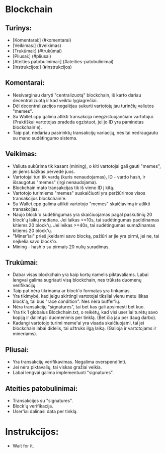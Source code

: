 # Blockchain

## Turinys:
- [Komentarai:] (#komentarai)
- [Veikimas:] (#veikimas)
- [Trukūmai:] (#trukūmai)
- [Pliusai:] (#pliusai)
- [Ateities patobulinimai:] (#ateities-patobulinimai)
- [Instrukcijos:] (#instrukcijos)

## Komentarai:
* Nesivarginau daryti "centralizuotą" blockchain, iš karto dariau decentralizuotą ir kad veiktu lygiagrečiai.
* Dėl decentralizacijos negalėjau sukurti vartotojų jau turinčių valiutos "memes".
* Su Wallet.cpp galima atlikti transakcija neegzistuojančiam vartotojui. (Praktiškai vartotojas pradeda egzistuot, jei jo ID yra paminėtas blockchain'e).
* Taip pat, nedariau pasirinktų transakcijų variacijų, nes tai nedraugautu su mano sudėtingumo sistema.

## Veikimas:
* Valiuta sukūrima tik kasant (mining), o kiti vartotojai gali gauti "memes", jei jiems kažkas pervedė juos.
* Vartotojai turi tik vardą (kuris nenaudojamas), ID - vardo hash, ir išsaugotus "memes" (irgi nenaudojama).
* Blockchain mato transakcijas tik iš vieno ID į kitą.
* Vartotojo turimiems "memes" suskaičiuoti yra peržiūrimos visos transakcijos blockchain'e.
* Su Wallet.cpp galima atlikti vartotojo "memes" skaičiavimą ir atlikti transakcijas.
* Naujo block'o sudėtingumas yra skaičiuojamas pagal paskutinių 20 block'ų laikų mediana.
Jei laikas <=10s, tai sudėtingumas padidinamas kitiems 20 block'ų.
Jei leikas >=40s, tai sudėtingumas sumažinamas kitiems 20 block'ų.
* "Miner'iai" prieš įkeldami savo blocką, pažiūri ar jie yra pirmi, jei ne, tai neįkelia savo block'o.
* Mining - hash'o su pirmais 20 nulių suradimas.

## Trukūmai:
* Dabar visas blockchain yra kaip kortų namelis piktavaliams. Labai lengvai galima sugriauti visą blockchain, nes trūksta duomenų verifikacijų.
* Taip pat nėra tikrinama ar block'o formatas yra tinkamas.
* Yra tikimybė, kad jeigu skirtingi vartotojai tiksliai vienu metu iškas block'ą, tai bus "race condition". Nes nėra buffer'ių.
* Nėra transakcijų "signatures", tai bet kas gali apsimesti bet kuo.
* Yra tik 1 globalus Blockchain.txt, o reikėtų, kad visi user'iai turėtų savo kopiją ir dalintųsi duomenimis per tinklą. (Bet čia jau per daug darbo).
* Kadangi vartotojo turimi meme'ai yra visada skaičiuojami, tai jei blockchain labai didelis, tai užtruks ilgą laiką. (Galioja ir vartotojams ir mineriams).

## Pliusai:
* Yra transakcijų verifikavimas. Negalima overspend'inti.
* Jei nėra piktavalių, tai viskas gražiai veikia.
* Labai lengvai galima implementuoti "signatures".

## Ateities patobulinimai:
* Transakcijos su "signatures".
* Block'ų verifikacija.
* User'iai dalinasi data per tinklą.

# Instrukcijos:
* Wait for it.
